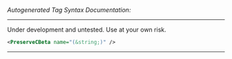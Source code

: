 <!-- THIS IS AN AUTOGENERATED FILE: Don't edit it directly, instead change the schema definition in the code itself. -->

_Autogenerated Tag Syntax Documentation:_

---
Under development and untested. Use at your own risk.

```xml
<PreserveCBeta name="(&string;)" />
```



---
